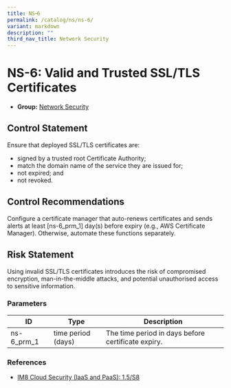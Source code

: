 ```yaml
---
title: NS᠆6
permalink: /catalog/ns/ns-6/
variant: markdown
description: ""
third_nav_title: Network Security
---
```

# NS-6: Valid and Trusted SSL/TLS Certificates

* **Group:** [Network Security](/catalog/ns)

## Control Statement

Ensure that deployed SSL/TLS certificates are:
 * signed by a trusted root Certificate Authority;
 * match the domain name of the service they are issued for;
 * not expired; and
 * not revoked.


## Control Recommendations

Configure a certificate manager that auto-renews certificates and sends alerts at least [ns-6_prm_1] day(s) before expiry (e.g., AWS Certificate Manager). Otherwise, automate these functions separately.

## Risk Statement

Using invalid SSL/TLS certificates introduces the risk of compromised encryption, man-in-the-middle attacks, and potential unauthorised access to sensitive information.



### Parameters

| ID | Type | Description |
| -- | ---- | ----------- |
| ns-6_prm_1 | time period (days) | The time period in days before certificate expiry. |

### References


 * [IM8 Cloud Security (IaaS and PaaS): 1.5/S8](https://intranet.mof.gov.sg/portal/IM/Themes/IT-Management/Cloud/Topics/Cloud-Security.aspx)